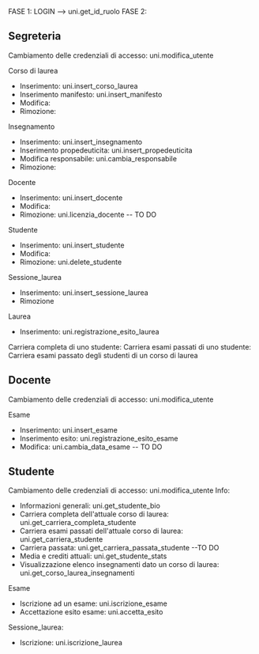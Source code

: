 FASE 1: LOGIN --> uni.get_id_ruolo
FASE 2: 
## Segreteria
Cambiamento delle credenziali di accesso: uni.modifica_utente

Corso di laurea
- Inserimento: uni.insert_corso_laurea
- Inserimento manifesto: uni.insert_manifesto
- Modifica: 
- Rimozione: 

Insegnamento
- Inserimento: uni.insert_insegnamento
- Inserimento propedeuticita: uni.insert_propedeuticita
- Modifica responsabile: uni.cambia_responsabile
- Rimozione: 

Docente
- Inserimento: uni.insert_docente
- Modifica: 
- Rimozione: uni.licenzia_docente -- TO DO

Studente
- Inserimento: uni.insert_studente
- Modifica: 
- Rimozione: uni.delete_studente

Sessione_laurea
- Inserimento: uni.insert_sessione_laurea
- Rimozione

Laurea
- Inserimento: uni.registrazione_esito_laurea

Carriera completa di uno studente: 
Carriera esami passati di uno studente: 
Carriera esami passato degli studenti di un corso di laurea


## Docente
Cambiamento delle credenziali di accesso: uni.modifica_utente

Esame
- Inserimento: uni.insert_esame
- Inserimento esito: uni.registrazione_esito_esame
- Modifica: uni.cambia_data_esame -- TO DO


## Studente
Cambiamento delle credenziali di accesso: uni.modifica_utente
Info:
- Informazioni generali: uni.get_studente_bio
- Carriera completa dell'attuale corso di laurea: uni.get_carriera_completa_studente 
- Carriera esami passati dell'attuale corso di laurea: uni.get_carriera_studente 
- Carriera passata: uni.get_carriera_passata_studente --TO DO
- Media e crediti attuali: uni.get_studente_stats
- Visualizzazione elenco insegnamenti dato un corso di laurea: uni.get_corso_laurea_insegnamenti

Esame
- Iscrizione ad un esame: uni.iscrizione_esame
- Accettazione esito esame: uni.accetta_esito


Sessione_laurea:
- Iscrizione: uni.iscrizione_laurea

